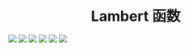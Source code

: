 <h1 align="center">Lambert 函数</h1>

<img src="image\Lambert 函数\1.png">

<img src="image\Lambert 函数\2.png">

<img src="image\Lambert 函数\3.png">

<img src="image\Lambert 函数\4.png">

<img src="image\Lambert 函数\5.png">

<img src="image\Lambert 函数\6.png">
